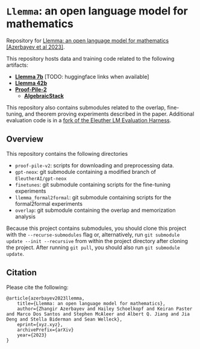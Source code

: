 # `Llemma`: an open language model for mathematics


Repository for [Llemma: an open language model for mathematics [Azerbayev et al 2023]]().

This repository hosts data and training code related to the following artifacts:

- [**Llemma 7b**]() [TODO: huggingface links when available]
- [**Llemma 42b**]()
- [**Proof-Pile-2**]()
    - [**AlgebraicStack**]()


This repository also contains submodules related to the overlap, fine-tuning, and theorem proving experiments described in the paper.
Additional evaluation code is in a [fork of the Eleuther LM Evaluation Harness](https://github.com/wellecks/lm-evaluation-harness).

## Overview 
This repository contains the following directories
- `proof-pile-v2`: scripts for downloading and preprocessing data.
- `gpt-neox`: git submodule containing a modified branch of `EleutherAI/gpt-neox`
- `finetunes`: git submodule containing scripts for the fine-tuning experiments
- `llemma_formal2formal`: git submodule containing scripts for the formal2formal experiments
- `overlap`: git submodule containing the overlap and memorization analysis 

Because this project contains submodules, you should clone this project with the `--recurse-submodules` flag or, alternatively, run `git submodule update --init --recursive` from within the project directory after cloning the project. After running `git pull`, you should also run `git submodule update`.

## Citation
Please cite the following:
```
@article{azerbayev2023llemma,
    title={Llemma: an open language model for mathematics},
    author={Zhangir Azerbayev and Hailey Schoelkopf and Keiran Paster and Marco Dos Santos and Stephen McAleer and Albert Q. Jiang and Jia Deng and Stella Biderman and Sean Welleck},
    eprint={xyz.xyz},
    archivePrefix={arXiv}
    year={2023}
}
```